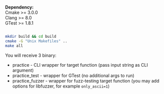 **Dependency:**  
Cmake >= 3.0.0  
Clang >= 8.0  
GTest >= 1.8.1  

```bash

mkdir build && cd build
cmake -G "Unix Makefiles" ..
make all
```

You will receive 3 binary: 
* practice - CLI wrapper for target function (pass input string as CLI argument)
* practice_test - wrapper for GTest (no additional args to run)
* practice_fuzzer - wrapper for fuzz-testing target function (you may add options for libfuzzer, for example `only_ascii=1`)
